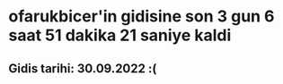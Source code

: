 # ofarukbicer'in gidisine son 3 gun 6 saat 51 dakika 21 saniye kaldi

## Gidis tarihi: 30.09.2022 :(